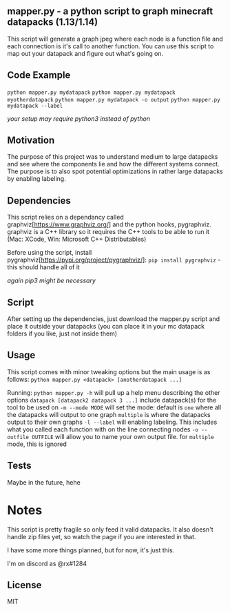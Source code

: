 ## mapper.py - a python script to graph minecraft datapacks (1.13/1.14)

This script will generate a graph jpeg where each node is a function file and each connection is it's call to another function. You can use this script to map out your datapack and figure out what's going on.

## Code Example

`python mapper.py mydatapack`
`python mapper.py mydatapack myotherdatapack`
`python mapper.py mydatapack -o output`
`python mapper.py mydatapack --label`

*your setup may require python3 instead of python*

## Motivation

The purpose of this project was to understand medium to large datapacks and see where the components lie and how the different systems connect. The purpose is to also spot potential optimizations in rather large datapacks by enabling labeling.

## Dependencies

This script relies on a dependancy called graphviz[https://www.graphviz.org/] and the python hooks, pygraphviz.
graphviz is a C++ library so it requires the C++ tools to be able to run it (Mac: XCode, Win: Microsoft C++ Distributables)

Before using the script, install pygraphviz[https://pypi.org/project/pygraphviz/]:
`pip install pygraphviz` - this should handle all of it

*again pip3 might be necessary*

## Script

After setting up the dependencies, just download the mapper.py script and place it outside your datapacks (you can place it in your mc datapack folders if you like, just not inside them)

## Usage

This script comes with minor tweaking options but the main usage is as follows:
`python mapper.py <datapack> [anotherdatapack ...]`

Running: `python mapper.py -h` will pull up a help menu describing the other options
`datapack [datapack2 datapack 3 ...]` include datapack(s) for the tool to be used on
`-m --mode MODE` will set the mode:
  default is `one` where all the datapacks will output to one graph
  `multiple` is where the datapacks output to their own graphs
`-l --label` will enabling labeling. This includes what you called each function with on the line connecting nodes
`-o --outfile OUTFILE` will allow you to name your own output file. for `multiple` mode, this is ignored

## Tests

Maybe in the future, hehe

# Notes

This script is pretty fragile so only feed it valid datapacks. It also doesn't handle zip files yet, so watch the page if you are interested in that.

I have some more things planned, but for now, it's just this.

I'm on discord as @rx#1284 

## License

MIT
